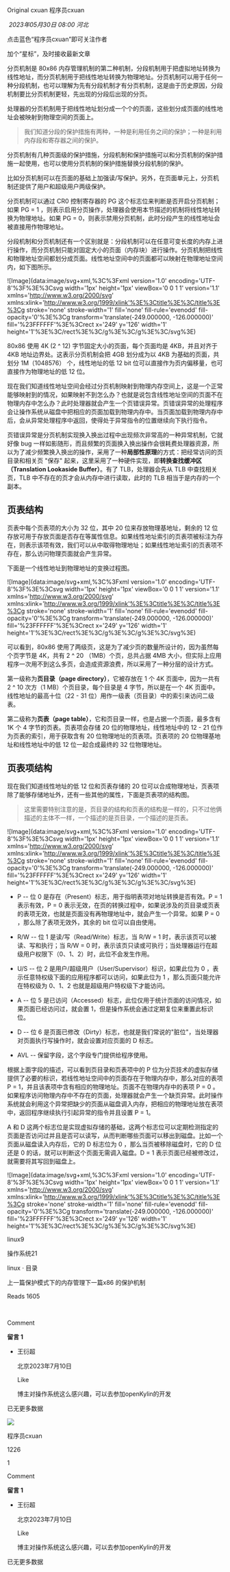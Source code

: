 
Original cxuan 程序员cxuan

 _2023年05月30日 08:00_ _河北_

点击蓝色“程序员cxuan”即可关注作者

加个“星标”，及时接收最新文章

分页机制是 80x86 内存管理机制的第二种机制，分段机制用于把虚拟地址转换为线性地址，而分页机制用于把线性地址转换为物理地址。分页机制可以用于任何一种分段机制，也可以理解为先有分段机制才有分页机制，这是由于历史原因，分段机制要比分页机制更轻，先出现的分段后出现的分页。

处理器的分页机制用于把线性地址划分成一个个的页面，这些划分成页面的线性地址会被映射到物理空间的页面上。

> 我们知道分段的保护措施有两种，一种是利用任务之间的保护；一种是利用内存段和寄存器之间的保护。

分页机制有几种页面级的保护措施，分段机制和保护措施可以和分页机制的保护措施一起使用，也可以使用分页机制的保护措施替换分段机制的保护。

比如分页机制可以在页面的基础上加强读/写保护。另外，在页面单元上，分页机制还提供了用户和超级用户两级保护。

分页机制可以通过 CR0 控制寄存器的 PG 这个标志位来判断是否开启分页机制；如果 PG = 1 ，则表示启用分页操作，处理器会使用本节描述的机制将线性地址转换为物理地址。如果 PG = 0，则表示禁用分页机制，此时分段产生的线性地址会被直接用作物理地址。

分段机制和分页机制还有一个区别就是：分段机制可以在任意可变长度的内存上进行操作，而分页机制只能对固定大小的页面（内存块）进行操作。分页机制把线性和物理地址空间都划分成页面。线性地址空间中的页面都可以映射在物理地址空间内，如下图所示。

![Image](data:image/svg+xml,%3C%3Fxml version='1.0' encoding='UTF-8'%3F%3E%3Csvg width='1px' height='1px' viewBox='0 0 1 1' version='1.1' xmlns='http://www.w3.org/2000/svg' xmlns:xlink='http://www.w3.org/1999/xlink'%3E%3Ctitle%3E%3C/title%3E%3Cg stroke='none' stroke-width='1' fill='none' fill-rule='evenodd' fill-opacity='0'%3E%3Cg transform='translate(-249.000000, -126.000000)' fill='%23FFFFFF'%3E%3Crect x='249' y='126' width='1' height='1'%3E%3C/rect%3E%3C/g%3E%3C/g%3E%3C/svg%3E)

80x86 使用 4K (2 ^ 12) 字节固定大小的页面，每个页面均是 4KB，并且对齐于 4KB 地址边界处。这表示分页机制会把 4GB 划分成为以 4KB 为基础的页面，共划分 1M（1048576） 个，线性地址的低 12 bit 位可以直接作为页内偏移量，也可直接作为物理地址的低 12 位。

现在我们知道线性地址空间会经过分页机制映射到物理内存空间上，这是一个正常能够映射到的情况，如果映射不到怎么办？也就是说包含线性地址空间的页面不在物理内存中怎么办？此时处理器就会产生一个页错误异常。页错误异常的处理程序会让操作系统从磁盘中把相应的页面加载到物理内存中。当页面加载到物理内存中后，会从异常处理程序中返回，使得处于异常指令的位置继续向下执行指令。

页错误异常是分页机制实现换入换出过程中出现频次非常高的一种异常机制，它就好像 bug 一样如影随形，而且频繁的页面换入换出操作会很耗费处理器资源，所以为了减少频繁换入换出的操作，采用了一种**局部性原理**的方式：把经常访问的页目录和相关页 "保存" 起来，这里采用了一种硬件实现，即**转换查找缓冲区（Translation Lookaside Buffer）**。有了 TLB，处理器会先从 TLB 中查找相关页，TLB 中不存在的页才会从内存中进行读取，此时的 TLB 相当于是内存的一个副本。

## 页表结构

页表中每个页表项的大小为 32 位，其中 20 位来存放物理基地址，剩余的 12 位存放可用于存放页面是否存在等属性信息。如果线性地址索引的页表项被标注为存在，则表示该项有效，我们可以从中取得物理地址；如果线性地址索引的页表项不存在，那么访问物理页面就会产生异常。

下面是一个线性地址到物理地址的变换过程图。

![Image](data:image/svg+xml,%3C%3Fxml version='1.0' encoding='UTF-8'%3F%3E%3Csvg width='1px' height='1px' viewBox='0 0 1 1' version='1.1' xmlns='http://www.w3.org/2000/svg' xmlns:xlink='http://www.w3.org/1999/xlink'%3E%3Ctitle%3E%3C/title%3E%3Cg stroke='none' stroke-width='1' fill='none' fill-rule='evenodd' fill-opacity='0'%3E%3Cg transform='translate(-249.000000, -126.000000)' fill='%23FFFFFF'%3E%3Crect x='249' y='126' width='1' height='1'%3E%3C/rect%3E%3C/g%3E%3C/g%3E%3C/svg%3E)

可以看到，80x86 使用了两级页，这是为了减少页的数量所设计的，因为虽然每个页字节是 4K，共有 2 ^ 20 （1MB）个页，总共占据 4MB 大小，但实际上应用程序一次用不到这么多页，会造成资源浪费，所以采用了一种分层的设计方式。

第一级称为**页目录（page directory）**，它被存放在 1 个 4K 页面中，因为一共有 2 ^ 10 次方（1 MB）个页目录，每个目录是 4 字节，所以是在一个 4K 页面中。线性地址的最高十位（22 - 31 位）用作一级表（页目录）中的索引来访问二级表。

第二级称为**页表（page table）**，它和页目录一样，也是占据一个页面，最多含有 1K 个 4 字节的页表。页表项会存储 20 位的物理地址，线性地址中的 12 - 21 位作为页表的索引，用于获取含有 20 位物理地址的页表项。页表项的 20 位物理基地址和线性地址中的低 12 位一起合成最终的 32 位物理地址。

## 页表项结构

现在我们知道线性地址的低 12 位和页表存储的 20 位可以合成物理地址，页表项除了能够存储地址外，还有一些其他的属性，下面是页表项的结构图。

> 这里需要特别注意的是，页目录的结构和页表的结构是一样的，只不过他俩描述的主体不一样，一个描述的是页目录，一个描述的是页表。

![Image](data:image/svg+xml,%3C%3Fxml version='1.0' encoding='UTF-8'%3F%3E%3Csvg width='1px' height='1px' viewBox='0 0 1 1' version='1.1' xmlns='http://www.w3.org/2000/svg' xmlns:xlink='http://www.w3.org/1999/xlink'%3E%3Ctitle%3E%3C/title%3E%3Cg stroke='none' stroke-width='1' fill='none' fill-rule='evenodd' fill-opacity='0'%3E%3Cg transform='translate(-249.000000, -126.000000)' fill='%23FFFFFF'%3E%3Crect x='249' y='126' width='1' height='1'%3E%3C/rect%3E%3C/g%3E%3C/g%3E%3C/svg%3E)

- P -- 位 0 是存在（Present）标志，用于指明表项对地址转换是否有效。P = 1 表示有效，P = 0 表示无效，在页的转换过程中，如果说涉及的页目录或页表的表项无效，也就是页面没有再物理地址中，就会产生一个异常。如果 P = 0 ，那么除了表项无效外，其余的 bit 位可以自由使用。
    
- R/W -- 位 1 是读/写（Read/Write）标志，当 R/W = 1 时，表示该页可以被读、写和执行；当 R/W = 0 时，表示该页只读或可执行；当处理器运行在超级用户权限下（0、1、2）时，此位不会发生作用。
    
- U/S -- 位 2 是用户/超级用户（User/Supervisor）标识，如果此位为 0 ，表示任意特权级下面的应用程序都可以访问，如果此位为 1 ，那么页面只能允许在特权级为 0、1、2 也就是超级用户特权级下才能访问。
    
- A -- 位 5 是已访问（Accessed）标志，此位仅用于统计页面的访问情况，如果页面已经访问过，就会置 1，但是操作系统会通过定期复位来重置此标识位。
    
- D -- 位 6 是页面已修改（Dirty）标志，也就是我们常说的"脏位"，当处理器对页面执行写操作时，就会设置对应页面的 D 标志。
    
- AVL -- 保留字段，这个字段专门提供给程序使用。
    

根据上面字段的描述，可以看到页目录和页表项中的 P 位为分页技术的虚拟存储提供了必要的标识，若线性地址空间中的页面存在于物理内存中，那么对应的表项 P = 1，并且该表项中含有相应的物理地址。页面不在物理内存中的表项 P = 0 。如果程序访问物理内存中不存在的页面，处理器就会产生一个缺页异常。此时操作系统就会利用这个异常把缺少的页面从磁盘调入内存，把相应的物理地址放在表项中，返回程序继续执行引起异常的指令并且设置 P = 1。

A 和 D 这两个标志位是实现虚拟存储的基础，这两个标志位可以定期检测指定的页面是否访问过并且是否可以读写，从而判断哪些页面可以移出到磁盘。比如一个页面从磁盘读入内存后，它的 D 标志位为 0 ，那么当页被移除磁盘时，它的 D 位还是 0 的话，就可以判断这个页面无需调入磁盘。D = 1 表示页面已经被修改过，就需要将其写回到磁盘上。

  

![Image](data:image/svg+xml,%3C%3Fxml version='1.0' encoding='UTF-8'%3F%3E%3Csvg width='1px' height='1px' viewBox='0 0 1 1' version='1.1' xmlns='http://www.w3.org/2000/svg' xmlns:xlink='http://www.w3.org/1999/xlink'%3E%3Ctitle%3E%3C/title%3E%3Cg stroke='none' stroke-width='1' fill='none' fill-rule='evenodd' fill-opacity='0'%3E%3Cg transform='translate(-249.000000, -126.000000)' fill='%23FFFFFF'%3E%3Crect x='249' y='126' width='1' height='1'%3E%3C/rect%3E%3C/g%3E%3C/g%3E%3C/svg%3E)

  

  

linux9

操作系统21

linux · 目录

上一篇保护模式下的内存管理下一篇x86 的保护机制

Reads 1605

​

Comment

**留言 1**

- 王衍超
    
    北京2023年7月10日
    
    Like
    
    博主对操作系统这么感兴趣，可以去参加openKylin的开发
    

已无更多数据

[](javacript:;)

![](http://mmbiz.qpic.cn/mmbiz_png/A3ibcic1Xe0iaR0rOAREGhruBOg0hKVde0XJXo3vMcZITzyG54Xn9bGGEd4N3FibvQ6pUcbtNFbSyYxia0PWvtGj9JA/300?wx_fmt=png&wxfrom=18)

程序员cxuan

1226

1

Comment

**留言 1**

- 王衍超
    
    北京2023年7月10日
    
    Like
    
    博主对操作系统这么感兴趣，可以去参加openKylin的开发
    

已无更多数据
